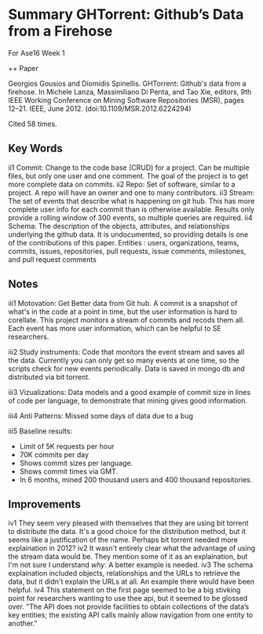 #  Summary GHTorrent: Github’s Data from a Firehose
For Ase16 Week 1

++ Paper

Georgios Gousios and Diomidis Spinellis. GHTorrent: Github's data from a firehose. In Michele Lanza, Massimiliano Di Penta, and Tao Xie, editors, 9th IEEE Working Conference on Mining Software Repositories (MSR), pages 12–21. IEEE, June 2012. (doi:10.1109/MSR.2012.6224294)

Cited 58 times.

## Key Words
 
ii1 Commit:  Change to the code base (CRUD) for a project.  Can be multiple files, but only one user and one comment.  The goal of the project is to get more complete data on commits.
ii2 Repo:  Set of software, similar to a project.  A repo will have an owner and one to many contributors.
ii3 Stream:  The set of events that describe what is happening on git hub.  This has more complete user info for each commit than is otherwise available.  Results only provide a rolling window of 300 events, so multiple queries are required.
ii4 Schema:  The description of the objects, attributes, and relationships underlying the github data.  It is undocumented, so providing details is one of the contributions of this paper. Entities : users, organizations, teams, commits, issues, repositories, pull requests, issue comments, milestones, and pull request comments

## Notes

iii1 Motovation:  Get Better data from Git hub.  A commit is a snapshot of what's in the code at a point in time, but the user information is hard to corellate.  This project monitors a stream of commits and recods them all.  Each event has more user information, which can be helpful to SE researchers.

iii2 Study instruments:  Code that monitors the event stream and saves all the data.  Currently you can only get so many events at one time, so the scripts check for new events periodically.  Data is saved in mongo db and distributed via bit torrent.

iii3 Vizualizations:  Data models and a good example of commit size in lines of code per language, to demonstrate that mining gives good information.

iii4 Anti Patterns:  Missed some days of data due to a bug

iii5 Baseline results:  
+ Limit of 5K requests per hour
+ 70K commits per day
+ Shows commit sizes per language.
+ Shows commit times via GMT.
+ In 6 months, mined 200 thousand users and 400 thousand repositories.

## Improvements

iv1 They seem very pleased with themselves that they are using bit torrent to distribute the data.  It's a good choice for the distribution method, but it seems like a justification of the name.  Perhaps bit torrent needed more explaination in 2012?
iv2 It wasn't entirely clear what the advantage of using the stream data would be.  They mention some of it as an explaination, but I'm not sure I understand *why*.  A better example is needed.
iv3 The schema explaination included objects, relationships and the URLs to retrieve the data, but it didn't explain the URLs at all.  An example there would have been helpful.
iv4 This statement on the first page seemed to be a big stivking point for researchers wanting to use thee api, but it seemed to be glossed over. "The API does not provide facilities to obtain collections of the data’s key entities; the existing API calls mainly allow navigation from one entity to another."